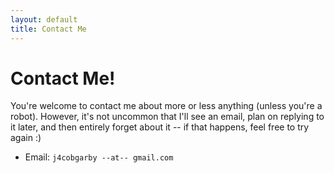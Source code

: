 ```yaml
---
layout: default
title: Contact Me
---
```


# Contact Me!

You're welcome to contact me about more or less anything (unless you're a robot). However, it's not uncommon that I'll see an email, plan on replying to it later, and then entirely forget about it -- if that happens, feel free to try again :)

 - Email: `j4cobgarby --at-- gmail.com`

